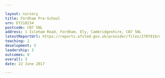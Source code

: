 ```yaml
---

layout: nursery
title: Fordham Pre-School
urn: EY218234
postcode: CB7 5NL
address: 1 Isleham Road, Fordham, Ely, Cambridgeshire, CB7 5NL
latestReportUrl: https://reports.ofsted.gov.uk/provider/files/2707819/urn/EY218234.pdf
teaching: 2
development: 3
leadership: 3
outcomes: 0
overall: 3
date: 22 June 2017

---
```

